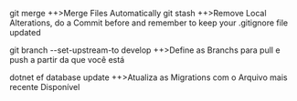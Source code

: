 git merge
++>Merge Files Automatically
git stash
++>Remove Local Alterations, do a Commit before and remember to keep your .gitignore file updated

git branch --set-upstream-to develop
++>Define as Branchs para pull e push a partir da que você está

dotnet ef database update
++>Atualiza as Migrations com o Arquivo mais recente Disponível
